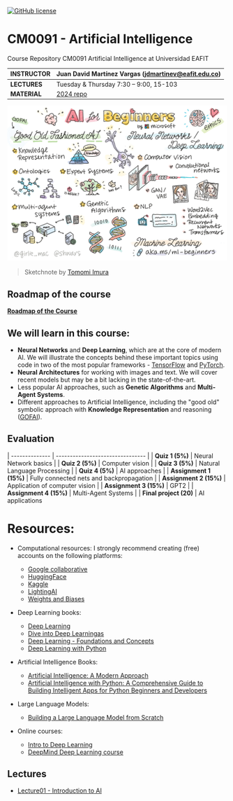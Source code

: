 [![GitHub license](https://img.shields.io/github/license/microsoft/AI-For-Beginners.svg)](https://github.com/microsoft/AI-For-Beginners/blob/main/LICENSE)
# CM0091 - Artificial Intelligence

Course Repository CM0091 Artificial Intelligence at Universidad EAFIT

| **INSTRUCTOR** | Juan David Martínez Vargas (jdmartinev@eafit.edu.co)   |
| -------------- | -------------------------------- |
| **LECTURES**   | Tuesday & Thursday 7:30 – 9:00, 15-103 |
| **MATERIAL**   | [2024 repo](https://github.com/jdmartinev/ArtificialIntelligenceIM/)  

![Summary of Introduction of AI content in a doodle](AI.jpg)
> Sketchnote by [Tomomi Imura](https://twitter.com/girlie_mac)

## Roadmap of the course

**[Roadmap of the Course](/Week01/Roadmap.md)**


## We will learn in this course:

* **Neural Networks** and **Deep Learning**, which are at the core of modern AI. We will illustrate the concepts behind these important topics using code in two of the most popular frameworks - [TensorFlow](http://Tensorflow.org) and [PyTorch](http://pytorch.org).
* **Neural Architectures** for working with images and text. We will cover recent models but may be a bit lacking in the state-of-the-art.
* Less popular AI approaches, such as **Genetic Algorithms** and **Multi-Agent Systems**.
* Different approaches to Artificial Intelligence, including the "good old" symbolic approach with **Knowledge Representation** and reasoning ([GOFAI](https://en.wikipedia.org/wiki/Symbolic_artificial_intelligence)).

## Evaluation
| -------------- | -------------------------------- |
| **Quiz 1 (5%)** | Neural Network basics   |
| **Quiz 2 (5%)** | Computer vision   |
| **Quiz 3 (5%)** | Natural Language Processing  |
| **Quiz 4 (5%)** | AI approaches  |
| **Assignment 1 (15%)** | Fully connected nets and backpropagation  |
| **Assignment 2 (15%)** | Application of computer vision  |
| **Assignment 3 (15%)** | GPT2  |
| **Assignment 4 (15%)** | Multi-Agent Systems  |
| **Final project (20)** | AI applications  

# Resources:
* Computational resources: I strongly recommend creating (free) accounts on the following platforms:
  - [Google collaborative](https://colab.research.google.com/)
  - [HuggingFace](https://huggingface.co/)
  - [Kaggle](https://www.kaggle.com/)
  - [LightingAI](https://lightning.ai/)
  - [Weights and Biases](https://wandb.ai/site)
  
* Deep Learning books:
  - [Deep Learning](https://www.deeplearningbook.org/)
  - [Dive into Deep Learningas](https://d2l.ai/)
  - [Deep Learning - Foundations and Concepts](https://www.bishopbook.com/)
  - [Deep Learning with Python](https://github.com/fchollet/deep-learning-with-python-notebooks)

* Artificial Intelligence Books:
  - [Artificial Intelligence: A Modern Approach](https://aima.cs.berkeley.edu/)
  - [Artificial Intelligence with Python: A Comprehensive Guide to Building Intelligent Apps for Python Beginners and Developers](https://www.amazon.com/Artificial-Intelligence-Python-Comprehensive-Intelligent/dp/178646439X)

* Large Language Models:
  - [Building a Large Language Model from Scratch](https://www.manning.com/books/build-a-large-language-model-from-scratch)
 
* Online courses:
  - [Intro to Deep Learning](http://introtodeeplearning.com/)
  - [DeepMind Deep Learning course](https://www.youtube.com/watch?v=7R52wiUgxZI)
 
## Lectures
  
- [Lecture01 - Introduction to AI](/Week01/)



